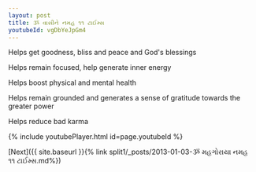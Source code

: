 ```yaml
---
layout: post
title: ૐ વાસીને નમહ ૧૧ ટાઈમ્સ
youtubeId: vgDbYeJpGm4
---
```

 
 
Helps get goodness, bliss and peace and God's blessings
 
Helps remain focused, help generate inner energy 
 
Helps boost physical and mental health 
 
Helps remain grounded and generates a sense of gratitude towards the greater power 
 
Helps reduce bad karma
 
 
 
 


{% include youtubePlayer.html id=page.youtubeId %}
 
[Next]({{ site.baseurl }}{% link  split1/_posts/2013-01-03-ૐ મહગોરાયા નમહ ૧૧ ટાઈમ્સ.md%})
 
